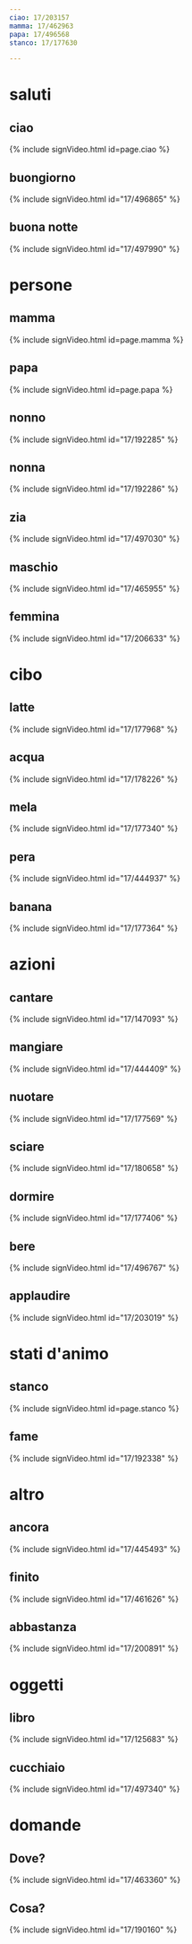 ```yaml
---
ciao: 17/203157
mamma: 17/462963
papa: 17/496568
stanco: 17/177630

---
```


# saluti

## ciao

{% include signVideo.html id=page.ciao %}

## buongiorno

{% include signVideo.html id="17/496865" %}

## buona notte

{% include signVideo.html id="17/497990" %}

# persone

## mamma

{% include signVideo.html id=page.mamma %}

## papa

{% include signVideo.html id=page.papa %}

## nonno

{% include signVideo.html id="17/192285" %}

## nonna

{% include signVideo.html id="17/192286" %}

## zia

{% include signVideo.html id="17/497030" %}

## maschio

{% include signVideo.html id="17/465955" %}

## femmina

{% include signVideo.html id="17/206633" %}

# cibo

## latte

{% include signVideo.html id="17/177968" %}

## acqua

{% include signVideo.html id="17/178226" %}

## mela

{% include signVideo.html id="17/177340" %}

## pera

{% include signVideo.html id="17/444937" %}

## banana

{% include signVideo.html id="17/177364" %}

# azioni

## cantare

{% include signVideo.html id="17/147093" %}

## mangiare

{% include signVideo.html id="17/444409" %}

## nuotare

{% include signVideo.html id="17/177569" %}

## sciare

{% include signVideo.html id="17/180658" %}

## dormire

{% include signVideo.html id="17/177406" %}

## bere

{% include signVideo.html id="17/496767" %}

## applaudire

{% include signVideo.html id="17/203019" %}

# stati d'animo

## stanco

{% include signVideo.html id=page.stanco %}

## fame

{% include signVideo.html id="17/192338" %}

# altro

## ancora

{% include signVideo.html id="17/445493" %}

## finito

{% include signVideo.html id="17/461626" %}

## abbastanza

{% include signVideo.html id="17/200891" %}

# oggetti

## libro

{% include signVideo.html id="17/125683" %}

## cucchiaio

{% include signVideo.html id="17/497340" %}

# domande

## Dove?

{% include signVideo.html id="17/463360" %}

## Cosa?

{% include signVideo.html id="17/190160" %}
